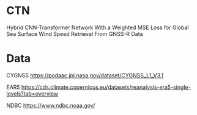 # CTN
Hybrid CNN-Transformer Network With a Weighted MSE Loss for Global Sea Surface Wind Speed Retrieval From GNSS-R Data

# Data
CYGNSS https://podaac.jpl.nasa.gov/dataset/CYGNSS_L1_V3.1

EAR5   https://cds.climate.copernicus.eu/datasets/reanalysis-era5-single-levels?tab=overview

NDBC   https://www.ndbc.noaa.gov/
